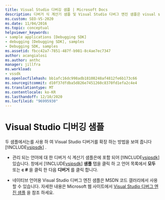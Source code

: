 ```yaml
---
title: Visual Studio 디버깅 샘플 | Microsoft Docs
description: 디버거 식 계산기 샘플 및 Visual Studio 디버그 엔진 샘플은 visual studio SDK를 사용 하 여 Visual Studio 디버거를 확장 하는 방법을 보여 줍니다.
ms.custom: SEO-VS-2020
ms.date: 11/04/2016
ms.topic: conceptual
helpviewer_keywords:
- sample applications [Debugging SDK]
- debugging [Debugging SDK], samples
- Debugging SDK, samples
ms.assetid: fbcc42a7-7851-487f-b981-8c4ae7ec7347
author: acangialosi
ms.author: anthc
manager: jillfra
ms.workload:
- vssdk
ms.openlocfilehash: bb1afc16dc998adb18108248af4812fe6b173c66
ms.sourcegitcommit: d10f37dfdba5d826e7451260c8370fd1efa2c4e4
ms.translationtype: MT
ms.contentlocale: ko-KR
ms.lasthandoff: 12/10/2020
ms.locfileid: "96995930"
---
```

# <a name="visual-studio-debugging-samples"></a>Visual Studio 디버깅 샘플
두 샘플에서는를 사용 하 여 Visual Studio 디버거를 확장 하는 방법을 보여 줍니다 [!INCLUDE[vsipsdk](../../extensibility/includes/vsipsdk_md.md)] .

- 관리 되는 언어에 대 한 디버거 식 계산기 샘플은에 포함 되어 [!INCLUDE[vsipsdk](../../extensibility/includes/vsipsdk_md.md)] 있습니다. 창에서 [!INCLUDE[vsipsdk](../../extensibility/includes/vsipsdk_md.md)] **샘플** 탭을 클릭 하 고 언어 목록에서 **모두** 또는 **c #** 을 클릭 한 다음 **디버거** 를 클릭 합니다.

- 네이티브 언어용 Visual Studio 디버그 엔진 샘플은 MSDN 코드 갤러리에서 사용할 수 있습니다. 자세한 내용은 Microsoft 웹 사이트에서 [Visual Studio 디버그 엔진 샘플](https://code.msdn.microsoft.com/Visual-Studio-Debug-Engine-c2e21c0e) 을 참조 하세요.

